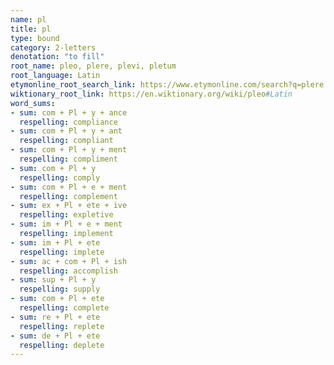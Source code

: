 ```yaml
---
name: pl
title: pl
type: bound
category: 2-letters
denotation: "to fill"
root_name: pleo, plere, plevi, pletum
root_language: Latin
etymonline_root_search_link: https://www.etymonline.com/search?q=plere
wiktionary_root_link: https://en.wiktionary.org/wiki/pleo#Latin
word_sums:
- sum: com + Pl + y + ance
  respelling: compliance
- sum: com + Pl + y + ant
  respelling: compliant
- sum: com + Pl + y + ment
  respelling: compliment
- sum: com + Pl + y
  respelling: comply
- sum: com + Pl + e + ment
  respelling: complement
- sum: ex + Pl + ete + ive
  respelling: expletive
- sum: im + Pl + e + ment
  respelling: implement
- sum: im + Pl + ete
  respelling: implete
- sum: ac + com + Pl + ish
  respelling: accomplish
- sum: sup + Pl + y
  respelling: supply
- sum: com + Pl + ete
  respelling: complete
- sum: re + Pl + ete
  respelling: replete
- sum: de + Pl + ete
  respelling: deplete
---
```

